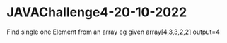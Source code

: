 # JAVAChallenge4-20-10-2022
Find single one Element from an array eg given array[4,3,3,2,2] output=4
